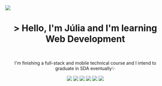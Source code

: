 <!--- header bonitinho --->
<img src="https://64.media.tumblr.com/a70a5575bc9f861f3e0313d2fad4d52d/32a8535404dd1f02-db/s1280x1920/05e98139877d71d27ec0ff44cdd4074287fc8959.png"/>   

<h1 align="center">> Hello, I'm Júlia and I'm learning Web Development</h1>
<br>

<!--- bio bonitinha --->
<p display="flex" align="center">I'm finishing a full-stack and mobile technical course and I intend to graduate in SDA eventually✨</p>

<div display="flex" align="center">
<img src="https://img.shields.io/badge/adobe%20illustrator-%23FF9A00.svg?style=for-the-badge&logo=adobe%20illustrator&logoColor=white">
<img src="https://img.shields.io/badge/figma-%23F24E1E.svg?style=for-the-badge&logo=figma&logoColor=white">
<img src="https://img.shields.io/badge/Canva-%2300C4CC.svg?style=for-the-badge&logo=Canva&logoColor=white">

<img src="https://img.shields.io/badge/css3-%231572B6.svg?style=for-the-badge&logo=css3&logoColor=white">
<img src="https://img.shields.io/badge/html5-%23E34F26.svg?style=for-the-badge&logo=html5&logoColor=white">
<img src="https://img.shields.io/badge/JavaScript-323330?style=for-the-badge&logo=javascript&logoColor=F7DF1E">

</div>
<!---
vesky69/vesky69 is a ✨ special ✨ repository because its `README.md` (this file) appears on your GitHub profile.
You can click the Preview link to take a look at your changes.
--->
